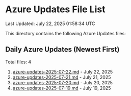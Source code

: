 # Azure Updates File List

Last Updated: July 22, 2025 01:58:34 UTC

This directory contains the following Azure Updates files:

## Daily Azure Updates (Newest First)

Total files: 4

1. [azure-updates-2025-07-22.md](./azure-updates-2025-07-22.md) - July 22, 2025
2. [azure-updates-2025-07-21.md](./azure-updates-2025-07-21.md) - July 21, 2025
3. [azure-updates-2025-07-20.md](./azure-updates-2025-07-20.md) - July 20, 2025
4. [azure-updates-2025-07-19.md](./azure-updates-2025-07-19.md) - July 19, 2025
